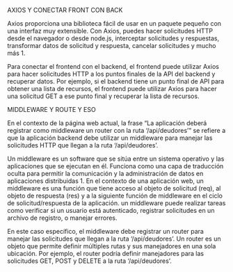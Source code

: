 AXIOS Y CONECTAR FRONT CON BACK

Axios proporciona una biblioteca fácil de usar en un paquete pequeño
con una interfaz muy extensible. Con Axios, puedes hacer solicitudes HTTP
desde el navegador o desde node.js, interceptar solicitudes y respuestas,
transformar datos de solicitud y respuesta, cancelar solicitudes y mucho más 1.

Para conectar el frontend con el backend, el frontend puede utilizar Axios para
hacer solicitudes HTTP a los puntos finales de la API del backend y recuperar datos.
Por ejemplo, si el backend tiene un punto final de API para obtener una lista de recursos,
el frontend puede utilizar Axios para hacer una solicitud GET a ese punto final y
recuperar la lista de recursos.

MIDDLEWARE Y ROUTE Y ESO

En el contexto de la página web actual, la frase “La aplicación deberá registrar como middleware
un router con la ruta ‘/api/deudores’” se refiere a que la aplicación backend debe utilizar
un middleware para manejar las solicitudes HTTP que llegan a la ruta ‘/api/deudores’.

Un middleware es un software que se sitúa entre un sistema operativo y las aplicaciones que se
ejecutan en él. Funciona como una capa de traducción oculta para permitir la comunicación y la
administración de datos en aplicaciones distribuidas 1. En el contexto de una aplicación web,
un middleware es una función que tiene acceso al objeto de solicitud (req), al objeto de respuesta
(res) y a la siguiente función de middleware en el ciclo de solicitud/respuesta de la aplicación. 
un middleware puede realizar tareas como verificar si un usuario está autenticado, registrar
solicitudes en un archivo de registro, o manejar errores.

En este caso específico, el middleware debe registrar un router para manejar las solicitudes que
llegan a la ruta ‘/api/deudores’. Un router es un objeto que permite definir múltiples rutas y
sus manejadores en una sola ubicación. Por ejemplo, el router podría definir manejadores para
las solicitudes GET, POST y DELETE a la ruta ‘/api/deudores’.
